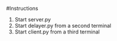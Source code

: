 #Instructions

1. Start server.py
2. Start delayer.py from a second terminal
3. Start client.py from a third terminal

